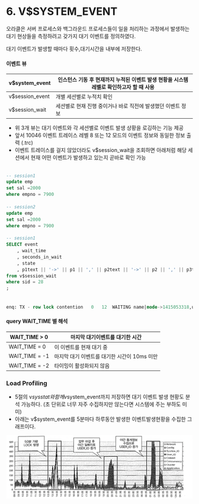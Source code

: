 # 6. V$SYSTEM_EVENT





오라클은 서버 프로세스와 백그라운드 프로세스들이 일을 처리하는 과정에서 발생하는 대기 현상들을 측정하려고 갖가지 대기 이벤트를 정의하였다.

대기 이벤트가 발생할 때마다 횟수,대기시간을 내부에 저장한다.





#### 이벤트 뷰

| v$system_event  | 인스턴스 기동 후 현재까지 누적된 이벤트 발생 현황을 시스템 레벨로 확인하고자 할 때 사용 |
| --------------- | ------------------------------------------------------------ |
| v$session_event | 개별 세션별로 누적치 확인                                    |
| v$session_wait  | 세션별로 현재 진행 중이거나 바로 직전에 발생했던 이벤트 정보 |

- 위 3개 뷰는 대기 이벤트와 각 세션별로 이벤트 발생 상황을 로깅하는 기능 제공
- 앞서 10046 이벤트 트레이스 레벨 8 또는 12 모드의 이벤트 정보와 동일한 정보 출력 (.trc)
- 이벤트 트레이스를 걸지 않았더라도 v$session_wait을 조회하면 아래처럼 해당 세션에서 현재 어떤 이벤트가 발생하고 있는지 곧바로 확인 가능

~~~sql

-- session1
update emp
set sal =2000
where empno = 7900

-- session2
update emp
set sal =2000
where empno = 7900

-- session1
SELECT event
    , wait_time
    , seconds_in_wait
    , state
    , p1text || '->' || p1 || ',' || p2text || '->' || p2 || ',' || p3text || '->' || p3 param
from v$session_wait
where sid = 28
;


enq: TX - row lock contention	0	12	WAITING	name|mode->1415053318,usn<<16 | slot->131083,sequence->423

~~~



#### query WAIT_TIME 별 해석

| WAIT_TIME > 0   | 마지막 대기이벤트를 대기한 시간              |
| --------------- | -------------------------------------------- |
| WAIT_TIME = 0   | 이 이벤트를 현재 대기 중                     |
| WAIT_TIME = \-1 | 마지막 대기 이벤트를 대기한 시간이 10ms 미만 |
| WAIT_TIME = \-2 | 타이밍이 활성화되지 않음                     |





### Load Profiling

- 5절의 v$sysstat와 함께 v$system_event까지 저장하면 대기 이벤트 발생 현황도 분석 가능하다.
  (초 단위로 너무 자주 수집하지만 않는다면 시스템에 주는 부하도 미미)
- 아래는  v$system_event를 5분마다 하루동안 발생한 이벤트발생현황을 수집한 그래프이다.

![스크린샷 2024-02-28 오후 5.36.39](../../img/030.png)

















